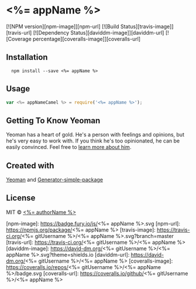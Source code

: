 # <%= appName %>

[![NPM version][npm-image]][npm-url] [![Build Status][travis-image]][travis-url] [![Dependency Status][daviddm-image]][daviddm-url] [![Coverage percentage][coveralls-image]][coveralls-url]

## Installation

```
  npm install --save <%= appName %>
```

## Usage

```js
var <%= appNameCamel %> = require('<%= appName %>');
```

## Getting To Know Yeoman

Yeoman has a heart of gold. He&#39;s a person with feelings and opinions, but he&#39;s very easy to work with. If you think he&#39;s too opinionated, he can be easily convinced. Feel free to [learn more about him](http://yeoman.io/).

## Created with
[Yeoman](https://npmjs.org/package/yo) and [Generator-simple-package](https://npmjs.org/package/generator-simple-package)

## License
MIT © [<%= authorName %>](<%= authorUrl %>)

[npm-image]: https://badge.fury.io/js/<%= appName %>.svg
[npm-url]: https://npmjs.org/package/<%= appName %>
[travis-image]: https://travis-ci.org/<%= gitUsername %>/<%= appName %>.svg?branch=master
[travis-url]: https://travis-ci.org/<%= gitUsername %>/<%= appName %>
[daviddm-image]: https://david-dm.org/<%= gitUsername %>/<%= appName %>.svg?theme=shields.io
[daviddm-url]: https://david-dm.org/<%= gitUsername %>/<%= appName %>
[coveralls-image]: https://coveralls.io/repos/<%= gitUsername %>/<%= appName %>/badge.svg
[coveralls-url]: https://coveralls.io/github/<%= gitUsername %>/<%= appName %>
